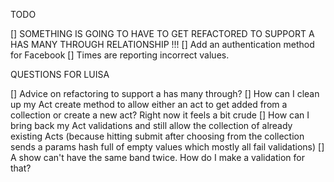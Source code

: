 TODO


[] SOMETHING IS GOING TO HAVE TO GET REFACTORED TO SUPPORT A HAS MANY  THROUGH RELATIONSHIP !!!
[] Add an authentication method for Facebook
[] Times are reporting incorrect values.




QUESTIONS FOR LUISA

[] Advice on refactoring to support a has many through?
[] How can I clean up my Act create method to allow either an act to get added from a collection or create a new act?  Right now it feels a bit crude
[] How can I bring back my Act validations and still allow the collection of already existing Acts (because hitting submit after choosing from the collection sends a params hash full of empty values which mostly all fail validations)
[] A show can't have the same band twice.  How do I make a validation for that?

